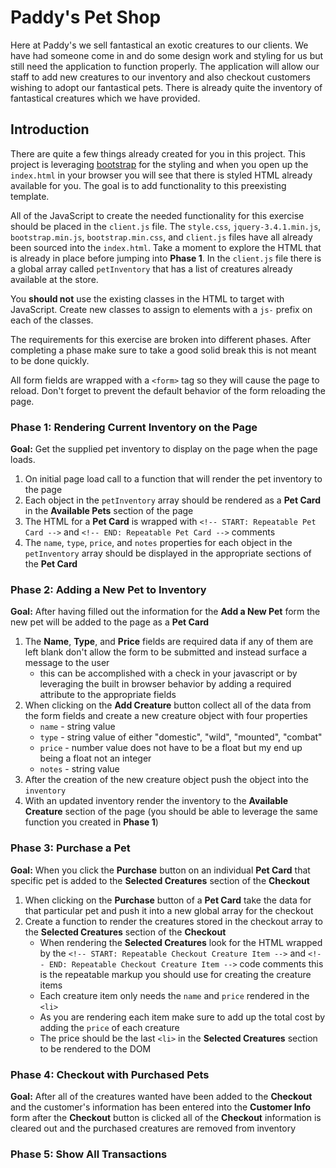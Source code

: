 # Paddy's Pet Shop

Here at Paddy's we sell fantastical an exotic creatures to our clients. We have had someone come in and do some design work and styling for us but still need the application to function properly. The application will allow our staff to add new creatures to our inventory and also checkout customers wishing to adopt our fantastical pets. There is already quite the inventory of fantastical creatures which we have provided.


## Introduction

There are quite a few things already created for you in this project. This project is leveraging [bootstrap](https://getbootstrap.com/docs/4.4/getting-started/introduction/) for the styling and when you open up the `index.html` in your browser you will see that there is styled HTML already available for you. The goal is to add functionality to this preexisting template.

All of the JavaScript to create the needed functionality for this exercise should be placed in the `client.js` file. The `style.css`, `jquery-3.4.1.min.js`, `bootstrap.min.js`, `bootstrap.min.css`, and `client.js` files have all already been sourced into the `index.html`. Take a moment to explore the HTML that is already in place before jumping into **Phase 1**. In the `client.js` file there is a global array called `petInventory` that has a list of creatures already available at the store.

You **should not** use the existing classes in the HTML to target with JavaScript. Create new classes to assign to elements with a `js-` prefix on each of the classes.

The requirements for this exercise are broken into different phases. After completing a phase make sure to take a good solid break this is not meant to be done quickly.

All form fields are wrapped with a `<form>` tag so they will cause the page to reload. Don't forget to prevent the default behavior of the form reloading the page.


### Phase 1: Rendering Current Inventory on the Page

**Goal:** Get the supplied pet inventory to display on the page when the page loads.

1. On initial page load call to a function that will render the pet inventory to the page
1. Each object in the `petInventory` array should be rendered as a **Pet Card** in the **Available Pets** section of the page
1. The HTML for a **Pet Card** is wrapped with `<!-- START: Repeatable Pet Card -->` and `<!-- END: Repeatable Pet Card -->` comments
1. The `name`, `type`, `price`, and `notes` properties for each object in the `petInventory` array should be displayed in the appropriate sections of the **Pet Card**


### Phase 2: Adding a New Pet to Inventory

**Goal:** After having filled out the information for the **Add a New Pet** form the new pet will be added to the page as a **Pet Card**

1. The **Name**, **Type**, and **Price** fields are required data if any of them are left blank don't allow the form to be submitted and instead surface a message to the user
    - this can be accomplished with a check in your javascript or by leveraging the built in browser behavior by adding a required attribute to the appropriate fields
1. When clicking on the **Add Creature** button collect all of the data from the form fields and create a new creature object with four properties
    - `name` - string value
    - `type` - string value of either "domestic", "wild", "mounted", "combat"
    - `price` - number value does not have to be a float but my end up being a float not an integer
    - `notes` - string value
1. After the creation of the new creature object push the object into the `inventory`
1. With an updated inventory render the inventory to the **Available Creature** section of the page (you should be able to leverage the same function you created in **Phase 1**)


### Phase 3: Purchase a Pet

**Goal:** When you click the **Purchase** button on an individual **Pet Card** that specific pet is added to the **Selected Creatures** section of the **Checkout**

1. When clicking on the **Purchase** button of a **Pet Card** take the data for that particular pet and push it into a new global array for the checkout
1. Create a function to render the creatures stored in the checkout array to the **Selected Creatures** section of the **Checkout**
    - When rendering the **Selected Creatures** look for the HTML wrapped by the `<!-- START: Repeatable Checkout Creature Item -->` and `<!-- END: Repeatable Checkout Creature Item -->` code comments this is the repeatable markup you should use for creating the creature items
    - Each creature item only needs the `name` and `price` rendered in the `<li>`
    - As you are rendering each item make sure to add up the total cost by adding the `price` of each creature
    - The price should be the last `<li>` in the **Selected Creatures** section to be rendered to the DOM


### Phase 4: Checkout with Purchased Pets

**Goal:** After all of the creatures wanted have been added to the **Checkout** and the customer's information has been entered into the **Customer Info** form after the **Checkout** button is clicked all of the **Checkout** information is cleared out and the purchased creatures are removed from inventory


### Phase 5: Show All Transactions


